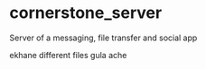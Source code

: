 # cornerstone_server
Server of a messaging, file transfer and social app

ekhane different files gula ache
